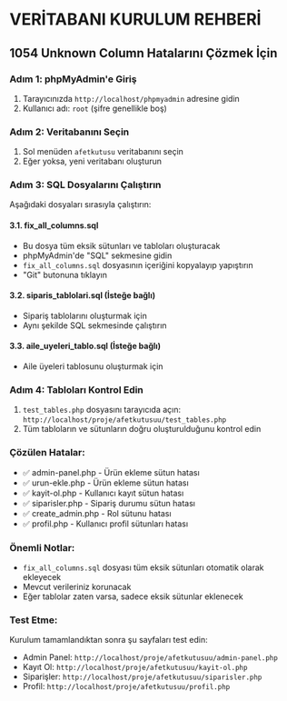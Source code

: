# VERİTABANI KURULUM REHBERİ

## 1054 Unknown Column Hatalarını Çözmek İçin

### Adım 1: phpMyAdmin'e Giriş
1. Tarayıcınızda `http://localhost/phpmyadmin` adresine gidin
2. Kullanıcı adı: `root` (şifre genellikle boş)

### Adım 2: Veritabanını Seçin
1. Sol menüden `afetkutusu` veritabanını seçin
2. Eğer yoksa, yeni veritabanı oluşturun

### Adım 3: SQL Dosyalarını Çalıştırın
Aşağıdaki dosyaları sırasıyla çalıştırın:

#### 3.1. fix_all_columns.sql
- Bu dosya tüm eksik sütunları ve tabloları oluşturacak
- phpMyAdmin'de "SQL" sekmesine gidin
- `fix_all_columns.sql` dosyasının içeriğini kopyalayıp yapıştırın
- "Git" butonuna tıklayın

#### 3.2. siparis_tablolari.sql (İsteğe bağlı)
- Sipariş tablolarını oluşturmak için
- Aynı şekilde SQL sekmesinde çalıştırın

#### 3.3. aile_uyeleri_tablo.sql (İsteğe bağlı)
- Aile üyeleri tablosunu oluşturmak için

### Adım 4: Tabloları Kontrol Edin
1. `test_tables.php` dosyasını tarayıcıda açın: `http://localhost/proje/afetkutusuu/test_tables.php`
2. Tüm tabloların ve sütunların doğru oluşturulduğunu kontrol edin

### Çözülen Hatalar:
- ✅ admin-panel.php - Ürün ekleme sütun hatası
- ✅ urun-ekle.php - Ürün ekleme sütun hatası
- ✅ kayit-ol.php - Kullanıcı kayıt sütun hatası
- ✅ siparisler.php - Sipariş durumu sütun hatası
- ✅ create_admin.php - Rol sütunu hatası
- ✅ profil.php - Kullanıcı profil sütunları hatası

### Önemli Notlar:
- `fix_all_columns.sql` dosyası tüm eksik sütunları otomatik olarak ekleyecek
- Mevcut verileriniz korunacak
- Eğer tablolar zaten varsa, sadece eksik sütunlar eklenecek

### Test Etme:
Kurulum tamamlandıktan sonra şu sayfaları test edin:
- Admin Panel: `http://localhost/proje/afetkutusuu/admin-panel.php`
- Kayıt Ol: `http://localhost/proje/afetkutusuu/kayit-ol.php`
- Siparişler: `http://localhost/proje/afetkutusuu/siparisler.php`
- Profil: `http://localhost/proje/afetkutusuu/profil.php`